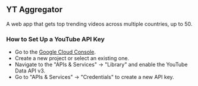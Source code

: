 ## YT Aggregator

A web app that gets top trending videos across multiple countries, up to 50.

### How to Set Up a YouTube API Key

- Go to the [Google Cloud Console](https://console.cloud.google.com/).
- Create a new project or select an existing one.
- Navigate to the "APIs & Services" -> "Library" and enable the YouTube Data API v3.
- Go to "APIs & Services" -> "Credentials" to create a new API key.
